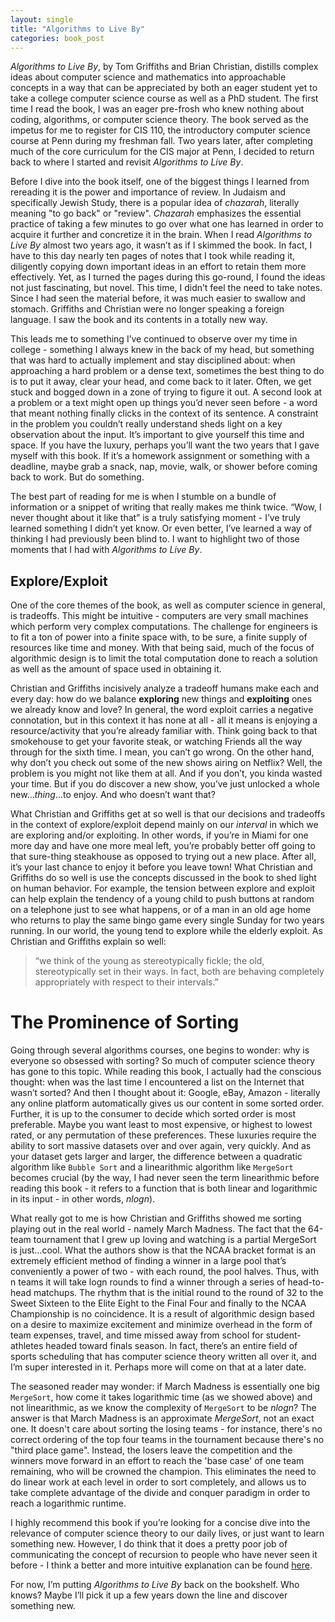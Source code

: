 ```yaml
---
layout: single
title: "Algorithms to Live By"
categories: book_post 
---
```



*Algorithms to Live By*, by Tom Griffiths and Brian Christian, distills complex ideas about computer science and mathematics into approachable concepts in a way that can be appreciated by both an eager student yet to take a college computer science course as well as a PhD student. The first time I read the book, I was an eager pre-frosh who knew nothing about coding, algorithms, or computer science theory. The book served as the impetus for me to register for CIS 110, the introductory computer science course at Penn during my freshman fall. Two years later, after completing much of the core curriculum for the CIS major at Penn, I decided to return back to where I started and revisit *Algorithms to Live By*. 

Before I dive into the book itself, one of the biggest things I learned from rereading it is the power and importance of review. In Judaism and specifically Jewish Study, there is a popular idea of *chazarah*, literally meaning "to go back" or "review". *Chazarah* emphasizes the essential practice of taking a few minutes to go over what one has learned in order to acquire it further and concretize it in the brain. When I read *Algorithms to Live By* almost two years ago, it wasn’t as if I skimmed the book. In fact, I have to this day nearly ten pages of notes that I took while reading it, diligently copying down important ideas in an effort to retain them more effectively. Yet, as I turned the pages during this go-round, I found the ideas not just fascinating, but novel. This time, I didn’t feel the need to take notes. Since I had seen the material before, it was much easier to swallow and stomach. Griffiths and Christian were no longer speaking a foreign language. I saw the book and its contents in a totally new way. 

This leads me to something I’ve continued to observe over my time in college - something I always knew in the back of my head, but something that was hard to actually implement and stay disciplined about: when approaching a hard problem or a dense text, sometimes the best thing to do is to put it away, clear your head, and come back to it later. Often, we get stuck and bogged down in a zone of trying to figure it out. A second look at a problem or a text might open up things you’d never seen before - a word that meant nothing finally clicks in the context of its sentence. A constraint in the problem you couldn’t really understand sheds light on a key observation about the input. It’s important to give yourself this time and space. If you have the luxury, perhaps you’ll want the two years that I gave myself with this book. If it’s a homework assignment or something with a deadline, maybe grab a snack, nap, movie, walk, or shower before coming back to work. But do something. 

The best part of reading for me is when I stumble on a bundle of information or a snippet of writing that really makes me think twice. “Wow, I never thought about it like that” is a truly satisfying moment - I’ve truly learned something I didn’t yet know. Or even better, I’ve learned a way of thinking I had previously been blind to. I want to highlight two of those moments that I had with *Algorithms to Live By*. 

## Explore/Exploit

One of the core themes of the book, as well as computer science in general, is tradeoffs. This might be intuitive - computers are very small machines which perform very complex computations. The challenge for engineers is to fit a ton of power into a finite space with, to be sure, a finite supply of resources like time and money. With that being said, much of the focus of algorithmic design is to limit the total computation done to reach a solution as well as the amount of space used in obtaining it. 

Christian and Griffiths incisively analyze a tradeoff humans make each and every day: how do we balance **exploring** new things and **exploiting** ones we already know and love? In general, the word exploit carries a negative connotation, but in this context it has none at all - all it means is enjoying a resource/activity that you’re already familiar with. Think going back to that smokehouse to get your favorite steak, or watching Friends all the way through for the sixth time. I mean, you can’t go wrong. On the other hand, why don’t you check out some of the new shows airing on Netflix? Well, the problem is you might not like them at all. And if you don’t, you kinda wasted your time. But if you do discover a new show, you’ve just unlocked a whole new...*thing*...to enjoy. And who doesn’t want that? 

What Christian and Griffiths get at so well is that our decisions and tradeoffs in the context of explore/exploit depend mainly on our *interval* in which we are exploring and/or exploiting. In other words, if you’re in Miami for one more day and have one more meal left, you’re probably better off going to that sure-thing steakhouse as opposed to trying out a new place. After all, it’s your last chance to enjoy it before you leave town! What Christian and Griffiths do so well is use the concepts discussed in the book to shed light on human behavior. For example, the tension between explore and exploit can help explain the tendency of a young child to push buttons at random on a telephone just to see what happens, or of a man in an old age home who returns to play the same bingo game every single Sunday for two years running. In our world, the young tend to explore while the elderly exploit. As Christian and Griffiths explain so well:

> “we think of the young as stereotypically fickle; the old, stereotypically set in their ways. In fact, both are behaving completely appropriately with respect to their intervals.” 

# The Prominence of Sorting 

Going through several algorithms courses, one begins to wonder: why is everyone so obsessed with sorting? So much of computer science theory has gone to this topic. While reading this book, I actually had the conscious thought: when was the last time I encountered a list on the Internet that wasn’t sorted? And then I thought about it: Google, eBay, Amazon - literally any online platform automatically gives us our content in some sorted order. Further, it is up to the consumer to decide which sorted order is most preferable. Maybe you want least to most expensive, or highest to lowest rated, or any permutation of these preferences. These luxuries require the ability to sort massive datasets over and over again, very quickly. And as your dataset gets larger and larger, the difference between a quadratic algorithm like `Bubble Sort` and a linearithmic algorithm like `MergeSort` becomes crucial (by the way, I had never seen the term linearithmic before reading this book - it refers to a function that is both linear and logarithmic in its input - in other words, *nlogn*). 

What really got to me is how Christian and Griffiths showed me sorting playing out in the real world - namely March Madness. The fact that the 64-team tournament that I grew up loving and watching is a partial MergeSort is just…cool. What the authors show is that the NCAA bracket format is an extremely efficient method of finding a winner in a large pool that’s conveniently a power of two - with each round, the pool halves. Thus, with n teams it will take logn rounds to find a winner through a series of head-to-head matchups. The rhythm that is the initial round to the round of 32 to the Sweet Sixteen to the Elite Eight to the Final Four and finally to the NCAA Championship is no coincidence. It is a result of algorithmic design based on a desire to maximize excitement and minimize overhead in the form of team expenses, travel, and time missed away from school for student-athletes headed toward finals season. In fact, there’s an entire field of sports scheduling that has computer science theory written all over it, and I’m super interested in it. Perhaps more will come on that at a later date. 

The seasoned reader may wonder: if March Madness is essentially one big `MergeSort`, how come it takes logarithmic time (as we showed above) and not linearithmic, as we know the complexity of `MergeSort` to be *nlogn*? The answer is that March Madness is an approximate *MergeSort*, not an exact one. It doesn't care about sorting the losing teams - for instance, there's no correct ordering of the top four teams in the tournament because there's no "third place game". Instead, the losers leave the competition and the winners move forward in an effort to reach the 'base case' of one team remaining, who will be crowned the champion. This eliminates the need to do linear work at each level in order to sort completely, and allows us to take complete advantage of the divide and conquer paradigm in order to reach a logarithmic runtime. 

I highly recommend this book if you’re looking for a concise dive into the relevance of computer science theory to our daily lives, or just want to learn something new. However, I do think that it does a pretty poor job of communicating the concept of recursion to people who have never seen it before - I think a better and more intuitive explanation can be found [here](https://www.quora.com/How-should-I-explain-recursion-to-a-4-year-old). 

For now, I’m putting *Algorithms to Live By* back on the bookshelf. Who knows? Maybe I’ll pick it up a few years down the line and discover something new. 